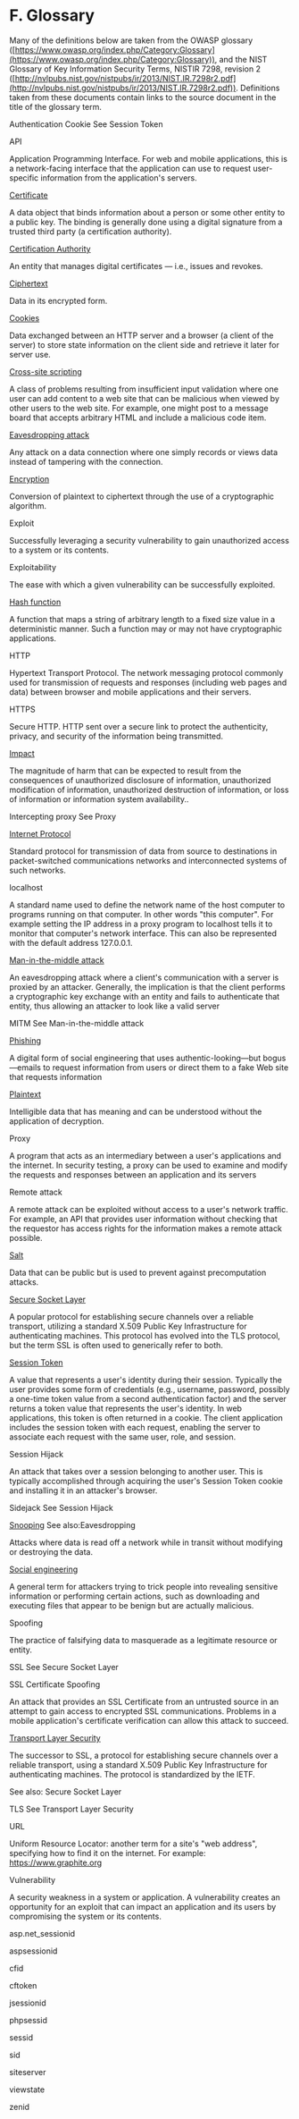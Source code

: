 # F. Glossary

Many of the definitions below are taken from the OWASP glossary ([https://www.owasp.org/index.php/Category:Glossary](https://www.owasp.org/index.php/Category:Glossary)), and the NIST Glossary of Key Information Security Terms, NISTIR 7298, revision 2 ([http://nvlpubs.nist.gov/nistpubs/ir/2013/NIST.IR.7298r2.pdf](http://nvlpubs.nist.gov/nistpubs/ir/2013/NIST.IR.7298r2.pdf)). Definitions taken from these documents contain links to the source document in the title of the glossary term.

Authentication Cookie See Session Token

API

Application Programming Interface. For web and mobile applications, this is a network-facing interface that the application can use to request user-specific information from the application's servers.

[Certificate](https://www.owasp.org/index.php/Category:Glossary%23C)

A data object that binds information about a person or some other entity to a public key. The binding is generally done using a digital signature from a trusted third party (a certification authority).

[Certification Authority](https://www.owasp.org/index.php/Category:Glossary%23C)

An entity that manages digital certificates — i.e., issues and revokes.

[Ciphertext](http://nvlpubs.nist.gov/nistpubs/ir/2013/NIST.IR.7298r2.pdf)

Data in its encrypted form.

[Cookies](http://nvlpubs.nist.gov/nistpubs/ir/2013/NIST.IR.7298r2.pdf)

Data exchanged between an HTTP server and a browser (a client of the server) to store state information on the client side and retrieve it later for server use.

[Cross-site scripting](https://www.owasp.org/index.php/Category:Glossary%23C)

A class of problems resulting from insufficient input validation where one user can add content to a web site that can be malicious when viewed by other users to the web site. For example, one might post to a message board that accepts arbitrary HTML and include a malicious code item.

[Eavesdropping attack](https://www.owasp.org/index.php/Category:Glossary%23E)

Any attack on a data connection where one simply records or views data instead of tampering with the connection.

[Encryption](http://nvlpubs.nist.gov/nistpubs/ir/2013/NIST.IR.7298r2.pdf)

Conversion of plaintext to ciphertext through the use of a cryptographic algorithm.

Exploit

Successfully leveraging a security vulnerability to gain unauthorized access to a system or its contents.

Exploitability

The ease with which a given vulnerability can be successfully exploited.

[Hash function](https://www.owasp.org/index.php/Category:Glossary%23H)

A function that maps a string of arbitrary length to a fixed size value in a deterministic manner. Such a function may or may not have cryptographic applications.

HTTP

Hypertext Transport Protocol. The network messaging protocol commonly used for transmission of requests and responses (including web pages and data) between browser and mobile applications and their servers.

HTTPS

Secure HTTP. HTTP sent over a secure link to protect the authenticity, privacy, and security of the information being transmitted.

[Impact](http://nvlpubs.nist.gov/nistpubs/ir/2013/NIST.IR.7298r2.pdf)

The magnitude of harm that can be expected to result from the consequences of unauthorized disclosure of information, unauthorized modification of information, unauthorized destruction of information, or loss of information or information system availability..

Intercepting proxy See Proxy

[Internet Protocol](http://nvlpubs.nist.gov/nistpubs/ir/2013/NIST.IR.7298r2.pdf)

Standard protocol for transmission of data from source to destinations in packet-switched communications networks and interconnected systems of such networks.

localhost

A standard name used to define the network name of the host computer to programs running on that computer. In other words "this computer". For example setting the IP address in a proxy program to localhost tells it to monitor that computer's network interface. This can also be represented with the default address 127.0.0.1.

[Man-in-the-middle attack](https://www.owasp.org/index.php/Category:Glossary%23M)

An eavesdropping attack where a client's communication with a server is proxied by an attacker. Generally, the implication is that the client performs a cryptographic key exchange with an entity and fails to authenticate that entity, thus allowing an attacker to look like a valid server

MITM See Man-in-the-middle attack

[Phishing](http://nvlpubs.nist.gov/nistpubs/ir/2013/NIST.IR.7298r2.pdf)

A digital form of social engineering that uses authentic-looking—but bogus—emails to request information from users or direct them to a fake Web site that requests information

[Plaintext](http://nvlpubs.nist.gov/nistpubs/ir/2013/NIST.IR.7298r2.pdf)

Intelligible data that has meaning and can be understood without the application of decryption.

Proxy

A program that acts as an intermediary between a user's applications and the internet. In security testing, a proxy can be used to examine and modify the requests and responses between an application and its servers

Remote attack

A remote attack can be exploited without access to a user's network traffic. For example, an API that provides user information without checking that the requestor has access rights for the information makes a remote attack possible.

[Salt](https://www.owasp.org/index.php/Category:Glossary%23S)

Data that can be public but is used to prevent against precomputation attacks.

[Secure Socket Layer](https://www.owasp.org/index.php/Category:Glossary%23S)

A popular protocol for establishing secure channels over a reliable transport, utilizing a standard X.509 Public Key Infrastructure for authenticating machines. This protocol has evolved into the TLS protocol, but the term SSL is often used to generically refer to both.

[Session Token](https://www.owasp.org/index.php/Category:Glossary%23S)

A value that represents a user's identity during their session. Typically the user provides some form of credentials (e.g., username, password, possibly a one-time token value from a second authentication factor) and the server returns a token value that represents the user's identity. In web applications, this token is often returned in a cookie. The client application includes the session token with each request, enabling the server to associate each request with the same user, role, and session.

Session Hijack

An attack that takes over a session belonging to another user. This is typically accomplished through acquiring the user's Session Token cookie and installing it in an attacker's browser.

Sidejack See Session Hijack

[Snooping](https://www.owasp.org/index.php/Category:Glossary%23S) See also:Eavesdropping

Attacks where data is read off a network while in transit without modifying or destroying the data.

[Social engineering](http://nvlpubs.nist.gov/nistpubs/ir/2013/NIST.IR.7298r2.pdf)

A general term for attackers trying to trick people into revealing sensitive information or performing certain actions, such as downloading and executing files that appear to be benign but are actually malicious.

Spoofing

The practice of falsifying data to masquerade as a legitimate resource or entity.

SSL See Secure Socket Layer

SSL Certificate Spoofing

An attack that provides an SSL Certificate from an untrusted source in an attempt to gain access to encrypted SSL communications. Problems in a mobile application's certificate verification can allow this attack to succeed.

[Transport Layer Security](https://www.owasp.org/index.php/Category:Glossary%23T)

The successor to SSL, a protocol for establishing secure channels over a reliable transport, using a standard X.509 Public Key Infrastructure for authenticating machines. The protocol is standardized by the IETF.

See also: Secure Socket Layer

TLS See Transport Layer Security

URL

Uniform Resource Locator: another term for a site's "web address", specifying how to find it on the internet. For example: https://www.graphite.org

Vulnerability

A security weakness in a system or application. A vulnerability creates an opportunity for an exploit that can impact an application and its users by compromising the system or its contents.

asp.net_sessionid

aspsessionid

cfid

cftoken

jsessionid

phpsessid

sessid

sid

siteserver

viewstate

zenid